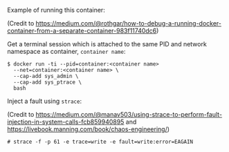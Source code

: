 Example of running this container:

(Credit to https://medium.com/@rothgar/how-to-debug-a-running-docker-container-from-a-separate-container-983f11740dc6)


Get a terminal session which is attached to the same PID and network namespace
as container, `container name`:

```
$ docker run -ti --pid=container:<container name>
  --net=container:<container name> \
  --cap-add sys_admin \
  --cap-add sys_ptrace \
  bash
```

Inject a fault using `strace`:

(Credit to https://medium.com/@manav503/using-strace-to-perform-fault-injection-in-system-calls-fcb859940895
and https://livebook.manning.com/book/chaos-engineering/)

```
# strace -f -p 61 -e trace=write -e fault=write:error=EAGAIN
```
